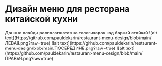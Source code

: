   <h1>Дизайн меню для ресторана китайской кухни</h1>
  Данные слайды распологаются на телевизорах над барной стойкой
![alt text](https://github.com/pauldekarin/restaurant-menu-design/blob/main/ЛЕВАЯ.png?raw=true)
![alt text](https://github.com/pauldekarin/restaurant-menu-design/blob/main/ПОСЕРЕДИНЕ.png?raw=true)
![alt text](https://github.com/pauldekarin/restaurant-menu-design/blob/main/ПРАВАЯ.png?raw=true)
